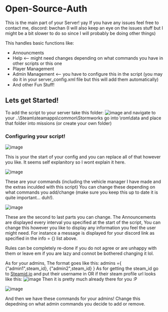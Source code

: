 # Open-Source-Auth

This is the main part of your Server! yay
If you have any issues feel free to contact me, discord: bwchan (I will also keep an eye on the issues stuff but I might be a bit slower to do so since I will probably be doing other things)

This handles basic functions like:
- Announcments
- Help <-- might need changes depending on what commands you have in other scripts or this one
- Player Management
- Admin Management <-- you have to configure this in the script (you may do it in your server_config.xml file but this will add them automatically)
- And other Fun Stuff!

## Lets get Started!

To add the script to your server take this folder:
![image](https://github.com/user-attachments/assets/c4f707c2-61f9-4d92-8b05-bc294dc0359c)
and navigate to your ..\Steam\steamapps\common\Stormworks
go into \rom\data and place that folder into missions (or create your own folder)

### Configuring your script!
![image](https://github.com/user-attachments/assets/a27edfd1-5c99-4ae9-9ae7-1f7f43b3209b)

This is your the start of your config and you can replace all of that however you like.
It seems self explanitory so I wont explain it here.

![image](https://github.com/user-attachments/assets/7b74f4fc-a0af-4ce8-be8f-0a8e8d0ccc8c)

These are your commands (including the vehicle manager I have made and the extras inculded with this script)
You can change these depending on what commands you add/change (make sure you keep this up to date it is quite important... duh!).

![image](https://github.com/user-attachments/assets/64995e1d-cea9-4cf0-af9e-72c84d09c122)

These are the second to last parts you can change.
The Announcements are displayed every interval you specified at the start of the script, You can change this however you like to display any information you feel the user might need.
For instance a message is displayed for your discord link as specified in the info = {} list above.

Rules can be completely re-done if you do not agree or are unhappy with them or leave em if you are lazy and connot be bothered changing it lol.

As for your admins,
The format goes like this:
admins ={
  {"admin1",steam_id},
  {"admin2",steam_id}
}
As for getting the steam_id go to [Steamid.io](https://steamid.io) and put their username in OR
if their steam profile url looks like this: ![image](https://github.com/user-attachments/assets/6af2e3d4-236e-44d0-9b00-82c31e7c104d)
Then it is pretty much already there for you :P

![image](https://github.com/user-attachments/assets/ffb21fa9-1c03-427a-8d84-8be4627199e2)

And then we have these commands for your admins!
Change this depedning on what admin commands you decide to add or remove.
